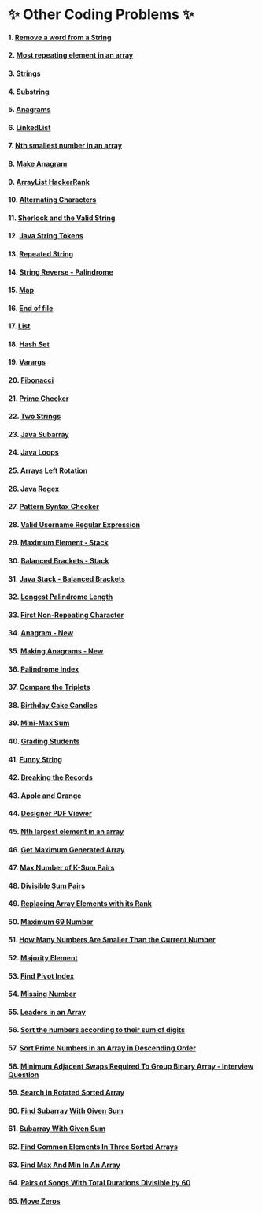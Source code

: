 # :sparkles: Other Coding Problems :sparkles:

#### 1.  [Remove a word from a String](https://github.com/Harishankar-GitHub/Other-Coding-Problems/blob/master/Remove%20a%20word%20from%20a%20String/src/RemoveWordFromString.java)
#### 2.  [Most repeating element in an array](https://github.com/Harishankar-GitHub/Other-Coding-Problems/blob/master/Most%20repeating%20element%20in%20Array/src/MostRepeatingElementInArray.java)
#### 3.  [Strings](https://github.com/Harishankar-GitHub/Other-Coding-Problems/blob/master/Strings/src/Strings.java)
#### 4.  [Substring](https://github.com/Harishankar-GitHub/Other-Coding-Problems/blob/master/Substring/src/Substring.java)
#### 5.  [Anagrams](https://github.com/Harishankar-GitHub/Other-Coding-Problems/blob/master/Anagrams/src/Anagrams.java)
#### 6.  [LinkedList](https://github.com/Harishankar-GitHub/Other-Coding-Problems/blob/master/LinkedList/src/Main.java)
#### 7.  [Nth smallest number in an array](https://github.com/Harishankar-GitHub/Other-Coding-Problems/blob/master/Nth%20smallest%20number%20in%20an%20array/src/Main.java)
#### 8.  [Make Anagram](https://github.com/Harishankar-GitHub/Other-Coding-Problems/blob/master/Make%20Anagram/src/Main.java)
#### 9.  [ArrayList HackerRank](https://github.com/Harishankar-GitHub/Other-Coding-Problems/blob/master/ArrayList%20HackerRank/src/Main.java)
#### 10. [Alternating Characters](https://github.com/Harishankar-GitHub/Other-Coding-Problems/blob/master/Alternating%20Characters/src/Main.java)
#### 11. [Sherlock and the Valid String](https://github.com/Harishankar-GitHub/Other-Coding-Problems/blob/master/Sherlock%20and%20the%20Valid%20String/src/Main.java)
#### 12. [Java String Tokens](https://github.com/Harishankar-GitHub/Other-Coding-Problems/blob/master/Java%20String%20Tokens/src/Main.java)
#### 13. [Repeated String](https://github.com/Harishankar-GitHub/Other-Coding-Problems/blob/master/Repeated%20String/src/Main.java)
#### 14. [String Reverse - Palindrome](https://github.com/Harishankar-GitHub/Other-Coding-Problems/blob/master/String%20Reverse/src/Main.java)
#### 15. [Map](https://github.com/Harishankar-GitHub/Other-Coding-Problems/blob/master/Map/src/Main.java)
#### 16. [End of file](https://github.com/Harishankar-GitHub/Other-Coding-Problems/blob/master/End%20of%20file/src/Main.java)
#### 17. [List](https://github.com/Harishankar-GitHub/Other-Coding-Problems/blob/master/List/src/Main.java)
#### 18. [Hash Set](https://github.com/Harishankar-GitHub/Other-Coding-Problems/blob/master/Hash%20Set/src/Main.java)
#### 19. [Varargs](https://github.com/Harishankar-GitHub/Other-Coding-Problems/blob/master/Varargs/src/Varargs.java)
#### 20. [Fibonacci](https://github.com/Harishankar-GitHub/Other-Coding-Problems/blob/master/Fibonacci/src/Main.java)
#### 21. [Prime Checker](https://github.com/Harishankar-GitHub/Other-Coding-Problems/blob/master/Prime%20Checker/src/Prime.java)
#### 22. [Two Strings](https://github.com/Harishankar-GitHub/Other-Coding-Problems/blob/master/Two%20Strings/src/Solution.java)
#### 23. [Java Subarray](https://github.com/Harishankar-GitHub/Other-Coding-Problems/blob/master/Java%20Subarray/src/Solution.java)
#### 24. [Java Loops](https://github.com/Harishankar-GitHub/Other-Coding-Problems/blob/master/Java%20Loops/src/Solution.java)
#### 25. [Arrays Left Rotation](https://github.com/Harishankar-GitHub/Other-Coding-Problems/blob/master/Arrays%20Left%20Rotation/src/Main.java)
#### 26. [Java Regex](https://github.com/Harishankar-GitHub/Other-Coding-Problems/blob/master/Java%20Regex/src/MyRegex.java)
#### 27. [Pattern Syntax Checker](https://github.com/Harishankar-GitHub/Other-Coding-Problems/blob/master/Pattern%20Syntax%20Checker/src/Solution.java)
#### 28. [Valid Username Regular Expression](https://github.com/Harishankar-GitHub/Other-Coding-Problems/blob/master/Valid%20Username%20Regular%20Expression/src/Solution.java)
#### 29. [Maximum Element - Stack](https://github.com/Harishankar-GitHub/Other-Coding-Problems/blob/master/Maximum%20Element%20-%20Stack/src/Solution.java)
#### 30. [Balanced Brackets - Stack](https://github.com/Harishankar-GitHub/Other-Coding-Problems/blob/master/Balanced%20Brackets%20-%20Stack/src/Solution.java)
#### 31. [Java Stack - Balanced Brackets](https://github.com/Harishankar-GitHub/Other-Coding-Problems/blob/master/Java%20Stack/src/Solution.java)
#### 32. [Longest Palindrome Length](https://github.com/Harishankar-GitHub/Other-Coding-Problems/blob/master/Longest%20Palindrome%20Length/src/Main.java)
#### 33. [First Non-Repeating Character](https://github.com/Harishankar-GitHub/Other-Coding-Problems/blob/master/First%20Non-Repeating%20Character/src/FirstNonRepeatingCharacter.java)
#### 34. [Anagram - New](https://github.com/Harishankar-GitHub/Other-Coding-Problems/blob/master/Anagram%20-%20New/src/Solution.java)
#### 35. [Making Anagrams - New](https://github.com/Harishankar-GitHub/Other-Coding-Problems/blob/master/Making%20Anagrams%20-%20New/src/Main.java)
#### 36. [Palindrome Index](https://github.com/Harishankar-GitHub/Other-Coding-Problems/blob/master/Palindrome%20Index/src/Main.java)
#### 37. [Compare the Triplets](https://github.com/Harishankar-GitHub/Other-Coding-Problems/blob/master/Compare%20the%20Triplets/src/Main.java)
#### 38. [Birthday Cake Candles](https://github.com/Harishankar-GitHub/Other-Coding-Problems/blob/master/Birthday%20Cake%20Candles/src/Solution.java)
#### 39. [Mini-Max Sum](https://github.com/Harishankar-GitHub/Other-Coding-Problems/blob/master/Mini-Max%20Sum/src/Main.java)
#### 40. [Grading Students](https://github.com/Harishankar-GitHub/Other-Coding-Problems/blob/master/Grading%20Students/src/Main.java)
#### 41. [Funny String](https://github.com/Harishankar-GitHub/Other-Coding-Problems/blob/master/Funny%20String/src/Main.java)
#### 42. [Breaking the Records](https://github.com/Harishankar-GitHub/Other-Coding-Problems/blob/master/Breaking%20the%20Records/src/Main.java)
#### 43. [Apple and Orange](https://github.com/Harishankar-GitHub/Other-Coding-Problems/blob/master/Apple%20and%20Orange/src/Main.java)
#### 44. [Designer PDF Viewer](https://github.com/Harishankar-GitHub/Other-Coding-Problems/blob/master/Designer%20PDF%20Viewer/src/Main.java)
#### 45. [Nth largest element in an array](https://github.com/Harishankar-GitHub/Other-Coding-Problems/blob/master/Nth%20largest%20element%20in%20an%20array/src/Main.java)
#### 46. [Get Maximum Generated Array](https://github.com/Harishankar-GitHub/Other-Coding-Problems/blob/master/Get%20Maximum%20Generated%20Array/src/Main.java)
#### 47. [Max Number of K-Sum Pairs](https://github.com/Harishankar-GitHub/Other-Coding-Problems/blob/master/Max%20Number%20of%20K-Sum%20Pairs/src/Main.java)
#### 48. [Divisible Sum Pairs](https://github.com/Harishankar-GitHub/Other-Coding-Problems/blob/master/Divisible%20Sum%20Pairs/src/Main.java)
#### 49. [Replacing Array Elements with its Rank](https://github.com/Harishankar-GitHub/Other-Coding-Problems/blob/master/Replacing%20Array%20Elements%20with%20its%20Rank/src/Program.java)
#### 50. [Maximum 69 Number](https://github.com/Harishankar-GitHub/Other-Coding-Problems/blob/master/Maximum%2069%20Number/src/Solution.java)
#### 51. [How Many Numbers Are Smaller Than the Current Number](https://github.com/Harishankar-GitHub/Other-Coding-Problems/blob/master/How%20Many%20Numbers%20Are%20Smaller%20Than%20the%20Current%20Number/src/Solution.java)
#### 52. [Majority Element](https://github.com/Harishankar-GitHub/Other-Coding-Problems/blob/master/Majority%20Element/src/Solution.java)
#### 53. [Find Pivot Index](https://github.com/Harishankar-GitHub/Other-Coding-Problems/blob/master/Find%20Pivot%20Index/src/Solution.java)
#### 54. [Missing Number](https://github.com/Harishankar-GitHub/Other-Coding-Problems/blob/master/Missing%20Number/src/Solution.java)
#### 55. [Leaders in an Array](https://github.com/Harishankar-GitHub/Other-Coding-Problems/blob/master/Leaders%20in%20an%20Array/src/Solution.java)
#### 56. [Sort the numbers according to their sum of digits](https://github.com/Harishankar-GitHub/Other-Coding-Problems/blob/master/Sort%20the%20numbers%20according%20to%20their%20sum%20of%20digits/src/Solution.java)
#### 57. [Sort Prime Numbers in an Array in Descending Order](https://github.com/Harishankar-GitHub/Other-Coding-Problems/blob/master/Sort%20Prime%20Numbers%20in%20an%20Array%20in%20Descending%20Order/src/Solution.java)
#### 58. [Minimum Adjacent Swaps Required To Group Binary Array - Interview Question](https://github.com/Harishankar-GitHub/Other-Coding-Problems/blob/master/Minimum%20Adjacent%20Swaps%20Required%20To%20Group%20Binary%20Array/src/Solution.java)
#### 59. [Search in Rotated Sorted Array](https://github.com/Harishankar-GitHub/Other-Coding-Problems/blob/master/Search%20in%20Rotated%20Sorted%20Array/src/Solution.java)
#### 60. [Find Subarray With Given Sum](https://github.com/Harishankar-GitHub/Other-Coding-Problems/blob/master/Find%20Subarray%20With%20Given%20Sum/src/Solution.java)
#### 61. [Subarray With Given Sum](https://github.com/Harishankar-GitHub/Other-Coding-Problems/blob/master/Subarray%20With%20Given%20Sum/src/Solution.java)
#### 62. [Find Common Elements In Three Sorted Arrays](https://github.com/Harishankar-GitHub/Other-Coding-Problems/blob/master/Find%20Common%20Elements%20In%20Three%20Sorted%20Arrays/src/Solution.java)
#### 63. [Find Max And Min In An Array](https://github.com/Harishankar-GitHub/Other-Coding-Problems/blob/master/Find%20Max%20And%20Min%20In%20An%20Array/src/Solution.java)
#### 64. [Pairs of Songs With Total Durations Divisible by 60](https://github.com/Harishankar-GitHub/Other-Coding-Problems/blob/master/Pairs%20of%20Songs%20With%20Total%20Durations%20Divisible%20by%2060/src/Solution.java)
#### 65. [Move Zeros]()
